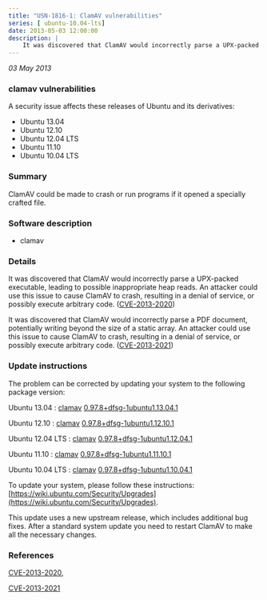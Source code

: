 ```yaml
---
title: "USN-1816-1: ClamAV vulnerabilities"
series: [ ubuntu-10.04-lts]
date: 2013-05-03 12:00:00
description: |
    It was discovered that ClamAV would incorrectly parse a UPX-packed executable, leading to possible inappropriate heap reads. An attacker could use this issue to cause ClamAV to crash, resulting in a denial of service, or possibly execute arbitrary code. ([CVE-2013-2020](http://people.ubuntu.com/~ubuntu-security/cve/CVE-2013-2020))
--- 
```

 
 

*03 May 2013*

### clamav vulnerabilities

A security issue affects these releases of Ubuntu and its derivatives:

* Ubuntu 13.04
* Ubuntu 12.10
* Ubuntu 12.04 LTS
* Ubuntu 11.10
* Ubuntu 10.04 LTS

### Summary

ClamAV could be made to crash or run programs if it opened a specially crafted file.

### Software description

* clamav 

### Details

It was discovered that ClamAV would incorrectly parse a UPX-packed executable, leading to possible inappropriate heap reads. An attacker could use this issue to cause ClamAV to crash, resulting in a denial of service, or possibly execute arbitrary code. ([CVE-2013-2020](http://people.ubuntu.com/~ubuntu-security/cve/CVE-2013-2020))

It was discovered that ClamAV would incorrectly parse a PDF document, potentially writing beyond the size of a static array. An attacker could use this issue to cause ClamAV to crash, resulting in a denial of service, or possibly execute arbitrary code. ([CVE-2013-2021](http://people.ubuntu.com/~ubuntu-security/cve/CVE-2013-2021)) 

### Update instructions

The problem can be corrected by updating your system to the following package version:

Ubuntu 13.04
 : [clamav](https://launchpad.net/ubuntu/+source/clamav) <span> [0.97.8+dfsg-1ubuntu1.13.04.1](https://launchpad.net/ubuntu/+source/clamav/0.97.8+dfsg-1ubuntu1.13.04.1) </span> 

Ubuntu 12.10
 : [clamav](https://launchpad.net/ubuntu/+source/clamav) <span> [0.97.8+dfsg-1ubuntu1.12.10.1](https://launchpad.net/ubuntu/+source/clamav/0.97.8+dfsg-1ubuntu1.12.10.1) </span> 

Ubuntu 12.04 LTS
 : [clamav](https://launchpad.net/ubuntu/+source/clamav) <span> [0.97.8+dfsg-1ubuntu1.12.04.1](https://launchpad.net/ubuntu/+source/clamav/0.97.8+dfsg-1ubuntu1.12.04.1) </span> 

Ubuntu 11.10
 : [clamav](https://launchpad.net/ubuntu/+source/clamav) <span> [0.97.8+dfsg-1ubuntu1.11.10.1](https://launchpad.net/ubuntu/+source/clamav/0.97.8+dfsg-1ubuntu1.11.10.1) </span> 

Ubuntu 10.04 LTS
 : [clamav](https://launchpad.net/ubuntu/+source/clamav) <span> [0.97.8+dfsg-1ubuntu1.10.04.1](https://launchpad.net/ubuntu/+source/clamav/0.97.8+dfsg-1ubuntu1.10.04.1) </span> 

To update your system, please follow these instructions: [https://wiki.ubuntu.com/Security/Upgrades](https://wiki.ubuntu.com/Security/Upgrades).

This update uses a new upstream release, which includes additional bug fixes. After a standard system update you need to restart ClamAV to make all the necessary changes. 

### References

 
 [CVE-2013-2020](http://people.ubuntu.com/~ubuntu-security/cve/CVE-2013-2020), 

 [CVE-2013-2021](http://people.ubuntu.com/~ubuntu-security/cve/CVE-2013-2021)
 

